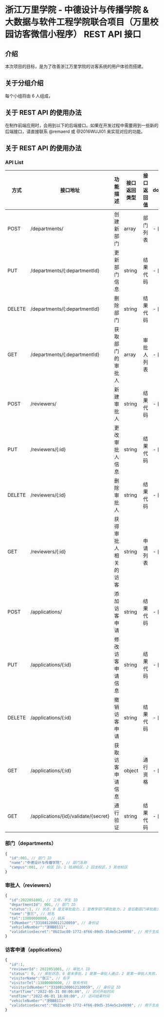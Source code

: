 # 浙江万里学院 - 中德设计与传播学院 & 大数据与软件工程学院联合项目（万里校园访客微信小程序） REST API 接口

## 介绍

本次项目的目标，是为了改善浙江万里学院的访客系统的用户体验而搭建。

## 关于分组介绍

每个小组将由 6 人组成，

## 关于 REST API 的使用办法

在制作前端应用时，会用到以下的后端接口。如果在开发过程中需要用到一些新的后端接口，请直接联系 @remaerd 或 @2016WUJI01 来实现对应的功能。

## 关于 REST API 的使用办法

### API List

| 方式   | 接口地址                             | 功能描述             | 接口返回类型 | 接口返回值 | done  |
| ------ | ------------------------------------ | -------------------- | ------------ | ---------- | ----- |
| POST   | /departments/                        | 创建新部门           | array        | 部门列表   | - [x] |
| PUT    | /departments/{:departmentId}         | 更新部门信息         | string       | 结果代码   | - [x] |
| DELETE | /departments/{:departmentId}         | 删除部门             | string       | 结果代码   | - [x] |
| GET    | /departments/{:departmentId}         | 获取部门的审批人     | array        | 审批人列表 | - [x] |
| POST   | /reviewers/                          | 新建审批人           | string       | 结果代码   | - [x] |
| PUT    | /reviewers/{:id}                     | 更改审批人信息       | string       | 结果代码   | - [x] |
| DELETE | /reviewers/{:id}                     | 删除审批人           | string       | 结果代码   | - [x] |
| GET    | /reviewers/{:id}                     | 获得审批人相关的访客 | string       | 申请列表   | - [x] |
| POST   | /applications/                       | 添加访客申请         | string       | 结果代码   | - [x] |
| PUT    | /applications/{:id}                   | 修改访客申请信息     | string       | 结果代码   | - [x] |
| DELETE | /applications/{:id}                   | 撤销访客申请         | string       | 结果代码   | - [x] |
| GET    | /applications/{:id}                   | 获取访客申请信息     | object       | 通行资格   | - [x] |
| GET    | /applications/{id}/validate/{secret} | 通行验证             | string       | 结果代码   | - [ ] |

### 部门（departments）

```javascript
{
  "id":001, // 部门 ID
  "name":"中德设计与传播学院", // 部门名称
  "campus":001, // 校区 ID，1 钱湖校区，2 回龙校区，3 其他校区
}
```

### 审批人（reviewers）

```javascript
{
  "id":2022051001, // 工号，学生 ID
  "departmentId": 001, // 部门 ID
  "status":1, // 状态，0 是无审批能力，1 是教学部门审批能力，2 是后勤部门审批能力
  "name":"张三", // 姓名
  "tel":13800000000, // 联系
  "IdNumber":"331081200012120059", // 身份证
  "vehicleNumber":"浙BBB111",
  "validationSecret":"0b23ac80-1772-4f66-89d5-354e5c2e0898", // 用于生成访客二维码的 UUID
}
```

### 访客申请（applications）

```javascript
{
  "id":1,
  "reviewerId": 2022051001, // 审批人 ID
  "status": 0, // 审批状态，0 是未审批，1 是第一审批人通过，2 是第一审批人失败，3 是第二审批人通过，4 时第二审批人失败
  "visitorName":"张三", // 名字
  "visitorTel":13800000000, // 联系号码
  "visitorIdNumber":"331081200012120059", // 身份证 ID
  "startTime":"2022-05-31 08:00:00", // 访问开始时间
  "endTime":"2022-06-01 18:00:00", // 访问结束时间
  "vehicleNumber":"浙BBB111"
  "validationSecret":"0b23ac80-1772-4f66-89d5-354e5c2e0898", // 用于生成访客二维码的 UUID
}
```
